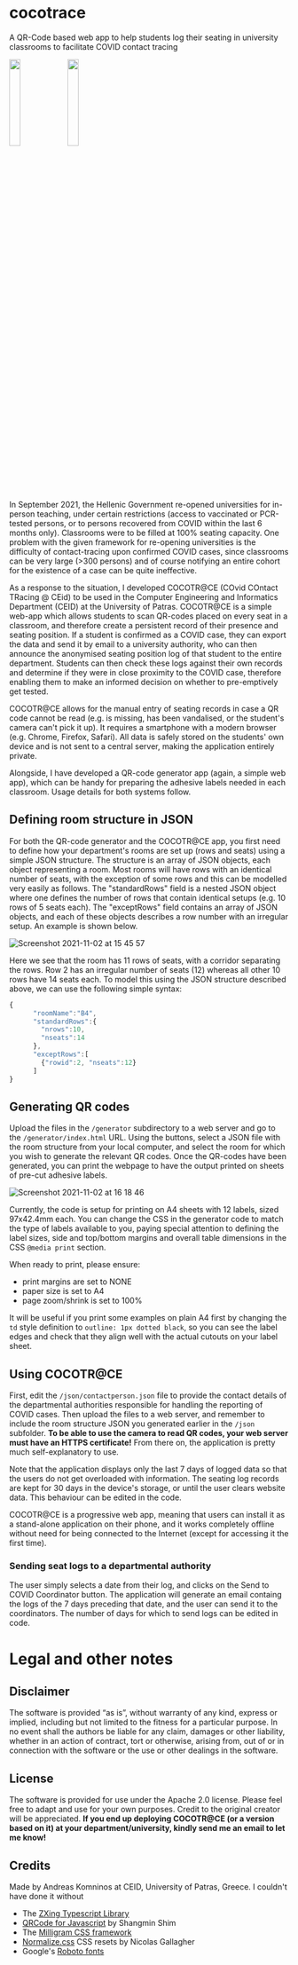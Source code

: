 # cocotrace
A QR-Code based web app to help students log their seating in university classrooms to facilitate COVID contact tracing

<img src="https://user-images.githubusercontent.com/6568972/139866879-453316a1-31d3-45bb-89e6-4c179c992f3f.png" width="20%" height="20%"> <img src="https://user-images.githubusercontent.com/6568972/139865410-23667add-6a9a-483e-a342-00664a729cd0.png" width="20%" height="20%">

In September 2021, the Hellenic Government re-opened universities for in-person teaching, under certain restrictions (access to vaccinated or PCR-tested persons, or to persons recovered from COVID within the last 6 months only). Classrooms were to be filled at 100% seating capacity. One problem with the given framework for re-opening universities is the difficulty of contact-tracing upon confirmed COVID cases, since classrooms can be very large (>300 persons) and of course notifying an entire cohort for the existence of a case can be quite ineffective.

As a response to the situation, I developed COCOTR@CE (COvid COntact TRacing @ CEid) to be used in the Computer Engineering and Informatics Department (CEID) at the University of Patras. COCOTR@CE is a simple web-app which allows students to scan QR-codes placed on every seat in a classroom, and therefore create a persistent record of their presence and seating position. If a student is confirmed as a COVID case, they can export the data and send it by email to a university authority, who can then announce the anonymised seating position log of that student to the entire department. Students can then check these logs against their own records and determine if they were in close proximity to the COVID case, therefore enabling them to make an informed decision on whether to pre-emptively get tested.

COCOTR@CE allows for the manual entry of seating records in case a QR code cannot be read (e.g. is missing, has been vandalised, or the student's camera can't pick it up). It requires a smartphone with a modern browser (e.g. Chrome, Firefox, Safari). All data is safely stored on the students' own device and is not sent to a central server, making the application entirely private.

Alongside, I have developed a QR-code generator app (again, a simple web app), which can be handy for preparing the adhesive labels needed in each classroom. Usage details for both systems follow.

## Defining room structure in JSON
For both the QR-code generator and the COCOTR@CE app, you first need to define how your department's rooms are set up (rows and seats) using a simple JSON structure. The structure is an array of JSON objects, each object representing a room. Most rooms will have rows with an identical number of seats, with the exception of some rows and this can be modelled very easily as follows. 
The "standardRows" field is a nested JSON object where one defines the number of rows that contain identical setups (e.g. 10 rows of 5 seats each). The "exceptRows" field contains an array of JSON objects, and each of these objects describes a row number with an irregular setup. An example is shown below.

![Screenshot 2021-11-02 at 15 45 57](https://user-images.githubusercontent.com/6568972/139859391-c5797e45-0078-4720-a31d-107377aa2deb.png)

Here we see that the room has 11 rows of seats, with a corridor separating the rows. Row 2 has an irregular number of seats (12) whereas all other 10 rows have 14 seats each. To model this using the JSON structure described above, we can use the following simple syntax:

```javascript
{
      "roomName":"Β4",
      "standardRows":{
        "nrows":10,
        "nseats":14
      },
      "exceptRows":[
        {"rowid":2, "nseats":12}
      ]
}
```

## Generating QR codes
Upload the files in the `/generator` subdirectory to a web server and go to the `/generator/index.html` URL. Using the buttons, select a JSON file with the room structure from your local computer, and select the room for which you wish to generate the relevant QR codes. Once the QR-codes have been generated, you can print the webpage to have the output printed on sheets of pre-cut adhesive labels. 

![Screenshot 2021-11-02 at 16 18 46](https://user-images.githubusercontent.com/6568972/139865183-3c92aa6c-721d-42d0-b5f9-348d0b7acfb8.png)

Currently, the code is setup for printing on A4 sheets with 12 labels, sized 97x42.4mm each. You can change the CSS in the generator code to match the type of labels available to you, paying special attention to defining the label sizes, side and top/bottom margins and overall table dimensions in the CSS `@media print` section.

When ready to print, please ensure:
* print margins are set to NONE
* paper size is set to A4
* page zoom/shrink is set to 100%

It will be useful if you print some examples on plain A4 first by changing the `td` style definition to `outline: 1px dotted black`, so you can see the label edges and check that they align well with the actual cutouts on your label sheet.

## Using COCOTR@CE
First, edit the `/json/contactperson.json` file to provide the contact details of the departmental authorities responsible for handling the reporting of COVID cases. Then upload the files to a web server, and remember to include the room structure JSON you generated earlier in the `/json` subfolder. **To be able to use the camera to read QR codes, your web server must have an HTTPS certificate!** From there on, the application is pretty much self-explanatory to use.

Note that the application displays only the last 7 days of logged data so that the users do not get overloaded with information. The seating log records are kept for 30 days in the device's storage, or until the user clears website data. This behaviour can be edited in the code.

COCOTR@CE is a progressive web app, meaning that users can install it as a stand-alone application on their phone, and it works completely offline without need for being connected to the Internet (except for accessing it the first time).

### Sending seat logs to a departmental authority
The user simply selects a date from their log, and clicks on the Send to COVID Coordinator button. The application will generate an email containg the logs of the 7 days preceding that date, and the user can send it to the coordinators. The number of days for which to send logs can be edited in code.

# Legal and other notes
## Disclaimer
The software is provided “as is”, without warranty of any kind, express or implied, including but not limited to the fitness for a particular purpose. In no event shall the authors be liable for any claim, damages or other liability, whether in an action of contract, tort or otherwise, arising from, out of or in connection with the software or the use or other dealings in the software.

## License
The software is provided for use under the Apache 2.0 license. Please feel free to adapt and use for your own purposes. Credit to the original creator will be appreciated. **If you end up deploying COCOTR@CE (or a version based on it) at your department/university, kindly send me an email to let me know!**

## Credits
Made by Andreas Komninos at CEID, University of Patras, Greece. I couldn't have done it without
* The <a href="https://github.com/zxing-js/library">ZXing Typescript Library</a>
* <a href="https://davidshimjs.github.io/qrcodejs/">QRCode for Javascript</a> by Shangmin Shim
* The <a href="https://github.com/milligram/milligram">Milligram CSS framework</a>
* <a href="https://github.com/necolas/normalize.css">Normalize.css</a> CSS resets by Nicolas Gallagher
* Google's <a href="https://fonts.google.com/specimen/Roboto#standard-styles">Roboto fonts</a>


